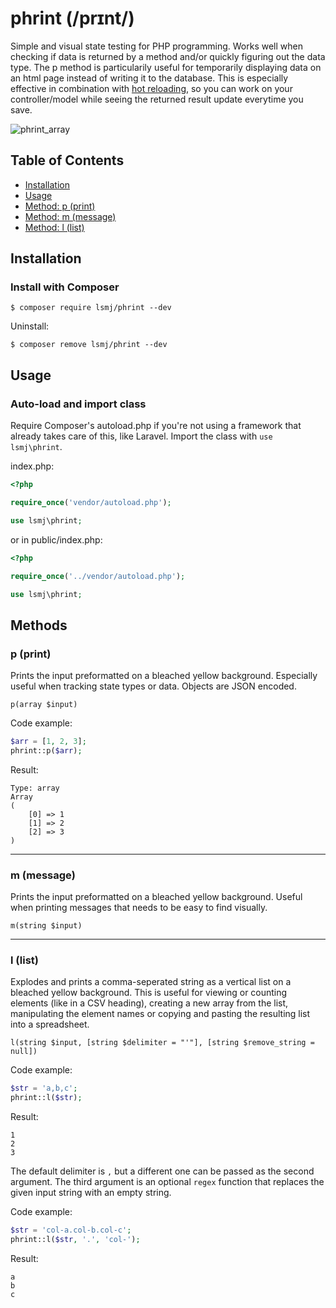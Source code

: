 # phrint (/prɪnt/)

Simple and visual state testing for PHP programming. Works well when checking if data is returned by a method and/or quickly figuring out the data type. The p method is particularily useful for temporarily displaying data on an html page instead of writing it to the database. This is especially effective in combination with [hot reloading](https://www.browsersync.io/), so you can work on your controller/model while seeing the returned result update everytime you save.

![phrint_array](https://user-images.githubusercontent.com/35132192/60960803-0ed02300-a30b-11e9-9bfd-72ce8fbc713c.png)

<!-- START doctoc generated TOC please keep comment here to allow auto update -->
<!-- DON'T EDIT THIS SECTION, INSTEAD RE-RUN doctoc TO UPDATE -->
## Table of Contents

- [Installation](#installation)
- [Usage](#usage)
- [Method: p (print)](#p-print)
- [Method: m (message)](#m-message)
- [Method: l (list)](#l-list)

<!-- END doctoc generated TOC please keep comment here to allow auto update -->
## Installation
### Install with Composer
```
$ composer require lsmj/phrint --dev
```
Uninstall:
```
$ composer remove lsmj/phrint --dev
```
## Usage
### Auto-load and import class
Require Composer's autoload.php if you're not using a framework that already takes care of this, like Laravel. Import the class with `use lsmj\phrint`.

index.php:
```php
<?php

require_once('vendor/autoload.php');

use lsmj\phrint;
```
or in public/index.php:
```php
<?php

require_once('../vendor/autoload.php');

use lsmj\phrint;
```
## Methods

### p (print)
Prints the input preformatted on a bleached yellow background. Especially useful when tracking state types or data. Objects are JSON encoded.

`p(array $input)`

Code example:
```php
$arr = [1, 2, 3];
phrint::p($arr);
```
Result:
```
Type: array
Array
(
    [0] => 1
    [1] => 2
    [2] => 3
)
```

---

### m (message)
Prints the input preformatted on a bleached yellow background. Useful when printing messages that needs to be easy to find visually.

`m(string $input)`

---

### l (list)
Explodes and prints a comma-seperated string as a vertical list on a bleached yellow background. This is useful for viewing or counting elements (like in a CSV heading), creating a new array from the list, manipulating the element names or copying and pasting the resulting list into a spreadsheet.

`l(string $input, [string $delimiter = "'"], [string $remove_string = null])`

Code example:
```php
$str = 'a,b,c';
phrint::l($str);
```
Result:
```
1
2
3
```
The default delimiter is `,` but a different one can be passed as the second argument. The third argument is an optional `regex` function that replaces the given input string with an empty string.

Code example:
```php
$str = 'col-a.col-b.col-c';
phrint::l($str, '.', 'col-');
```
Result:
```
a
b
c
```
